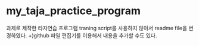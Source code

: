 # my_taja_practice_program
과제로 제작한 타자연습 프로그램
traning script를 사용하지 않아서
readme file을 변경하였다.
+)github 파일 편집기를 이용해서 내용을 추가할 수도 있다.
